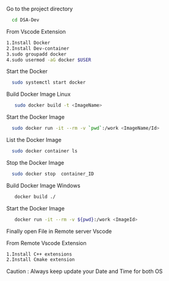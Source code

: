 Go to the project directory

```bash
  cd DSA-Dev
```

From Vscode Extension
 ```bash
 1.Install Docker
 2.Install Dev-container
 3.sudo groupadd docker
 4.sudo usermod -aG docker $USER
 ```

Start the Docker

```bash
  sudo systemctl start docker
```

Build Docker Image Linux

```bash
   sudo docker build -t <ImageName>
```

Start the Docker Image

```bash
  sudo docker run -it --rm -v `pwd`:/work <ImageName/Id>
```

List the Docker Image

```bash
  sudo docker container ls
```

Stop the Docker Image

```bash
  sudo docker stop  container_ID
```


Build Docker Image Windows

```bash
   docker build ./
```

Start the Docker Image

```bash
   docker run -it --rm -v ${pwd}:/work <ImageId>
```



Finally open File in Remote server Vscode

From Remote Vscode Extension
 ```bash
 1.Install C++ extensions
 2.Install Cmake extension
 ```


 Caution : Always keep update your Date and Time for both OS
